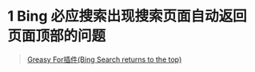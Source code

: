 # 1 Bing 必应搜索出现搜索页面自动返回页面顶部的问题

> [Greasy For插件(Bing Search returns to the top)](https://greasyfork.org/zh-CN/scripts/461790-fix-for-bing-search-returns-to-the-top)
